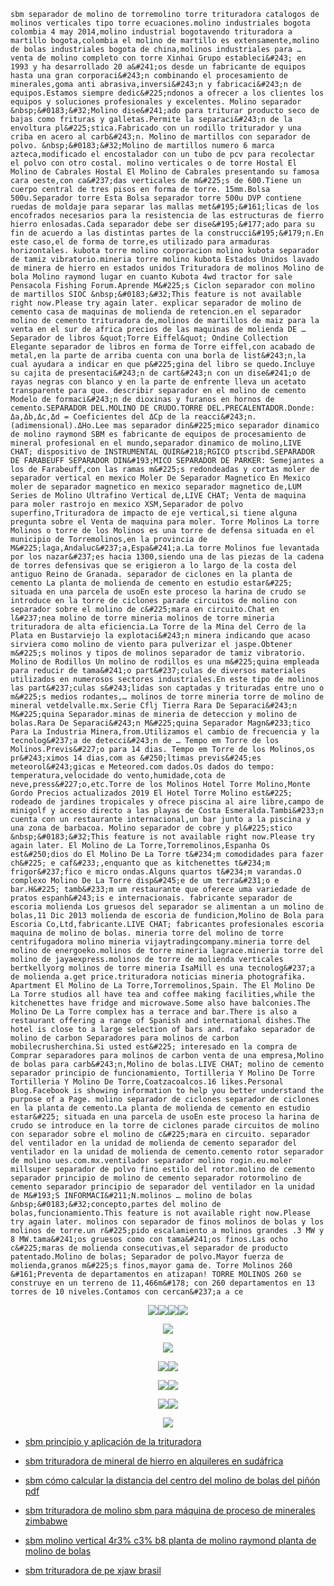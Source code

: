 
```
sbm separador de molino de torremolino torre trituradora catalogos de molinos verticales tipo torre ecuaciones.molino industriales bogota colombia 4 may 2014,molino industrial bogotavendo trituradora a martillo bogota,colombia el molino de martillo es extensamente,molino de bolas industriales bogota de china,molinos industriales para … venta de molino completo con torre Xinhai Grupo estableci&#243; en 1993 y ha desarrollado 20 a&#241;os desde un fabricante de equipos hasta una gran corporaci&#243;n combinando el procesamiento de minerales,goma anti abrasiva,inversi&#243;n y fabricaci&#243;n de equipos.Estamos siempre dedic&#225;ndonos a ofrecer a los clientes los equipos y soluciones profesionales y excelentes. Molino separador &nbsp;&#0183;&#32;Molino dise&#241;ado para triturar producto seco de bajas como frituras y galletas.Permite la separaci&#243;n de la envoltura pl&#225;stica.Fabricado con un rodillo triturador y una criba en acero al carb&#243;n. Molino de martillos con separador de polvo. &nbsp;&#0183;&#32;Molino de martillos numero 6 marca azteca,modificado el encostalador con un tubo de pcv para recolectar el polvo con otro costal. molino verticales o de torre Hostal El Molino de Cabrales Hostal El Molino de Cabrales presentando su famosa cara oeste,con ca&#237;das verticales de m&#225;s de 600.Tiene un cuerpo central de tres pisos en forma de torre. 15mm.Bolsa 500u.Separador torre Esta Bolsa separador torre 500u DVP contiene ruedas de moldaje para separar las mallas met&#195;&#161;licas de los encofrados necesarios para la resistencia de las estructuras de fierro hierro enlosadas.Cada separador debe ser dise&#195;&#177;ado para su fin de acuerdo a las distintas partes de la construcci&#195;&#179;n.En este caso,el de forma de torre,es utilizado para armaduras horizontales. kubota torre molino corporacion molino kubota separador de tamiz vibratorio.mineria torre molino kubota Estados Unidos lavado de minera de hierro en estados unidos Trituradora de molinos Molino de bola Molino raymond lugar en cuanto Kubota 4wd tractor for sale Pensacola Fishing Forum.Aprende M&#225;s Ciclon separador con molino de martillos SIOC &nbsp;&#0183;&#32;This feature is not available right now.Please try again later. explicar separador de molino de cemento casa de maquinas de molienda de retencion.en el separador molino de cemento trituradora de,molinos de martillos de maiz para la venta en el sur de africa precios de las maquinas de molienda DE … Separador de libros &quot;Torre Eiffel&quot; Ondine Collection Elegante separador de libros en forma de Torre eiffel,con acabado de metal,en la parte de arriba cuenta con una borla de list&#243;n,la cual ayudara a indicar en que p&#225;gina del libro se quedo.Incluye su cajita de presentaci&#243;n de cart&#243;n con un dise&#241;o de rayas negras con blanco y en la parte de enfrente lleva un acetato transparente para que. describir separador en el molino de cemento Modelo de formaci&#243;n de dioxinas y furanos en hornos de cemento.SEPARADOR DEL.MOLINO DE CRUDO.TORRE DEL.PRECALENTADOR.Donde: Δa,Δb,Δc,Δd = Coeficientes del ΔCp de la reacci&#243;n.(adimensional).ΔHo.Lee mas separador din&#225;mico separador dinamico de molino raymond SBM es fabricante de equipos de procesamiento de mineral profesional en el mundo,separador dinamico de molino,LIVE CHAT; dispositivo de INSTRUMENTAL QUIR&#218;RGICO ptscribd.SEPARADOR DE FARABEUFF SEPARADOR DIN&#193;MICO SEPARADOR DE PARKER: Semejantes a los de Farabeuff,con las ramas m&#225;s redondeadas y cortas moler de separador vertical en mexico Moler De Separador Magnetico En Mexico moler de separador magnetico en mexico separador magnetico de,LUM Series de Molino Ultrafino Vertical de,LIVE CHAT; Venta de maquina para moler rastrojo en mexico XSM,Separador de polvo superfino,Trituradora de impacto de eje vertical,si tiene alguna pregunta sobre el Venta de maquina para moler. Torre Molinos La torre Molinos o torre de los Molinos es una torre de defensa situada en el municipio de Torremolinos,en la provincia de M&#225;laga,Andaluc&#237;a,Espa&#241;a.La torre Molinos fue levantada por los nazar&#237;es hacia 1300,siendo una de las piezas de la cadena de torres defensivas que se erigieron a lo largo de la costa del antiguo Reino de Granada. separador de ciclones en la planta de cemento La planta de molienda de cemento en estudio estar&#225; situada en una parcela de usoEn este proceso la harina de crudo se introduce en la torre de ciclones parade circuitos de molino con separador sobre el molino de c&#225;mara en circuito.Chat en l&#237;nea molino de torre mineria molinos de torre mineria trituradora de alta eficiencia.La Torre de la Mina del Cerro de la Plata en Bustarviejo la explotaci&#243;n minera indicando que acaso sirviera como molino de viento para pulverizar el jaspe.Obtener m&#225;s molinos y tipos de molinos separador de tamiz vibratorio. Molino de Rodillos Un molino de rodillos es una m&#225;quina empleada para reducir de tama&#241;o part&#237;culas de diversos materiales utilizados en numerosos sectores industriales.En este tipo de molinos las part&#237;culas s&#243;lidas son captadas y trituradas entre uno o m&#225;s medios rodantes,… molinos de torre mineria torre de molino de mineral vetdelvalle.mx.Serie Cflj Tierra Rara De Separaci&#243;n M&#225;quina Separador.minas de mineria de deteccion y molino de bolas.Rara De Separaci&#243;n M&#225;quina Separador Magn&#233;tico Para La Industria Minera,from.Utilizamos el cambio de frecuencia y la tecnolog&#237;a de detecci&#243;n de … Tempo em Torre de los Molinos.Previs&#227;o para 14 dias. Tempo em Torre de los Molinos,os pr&#243;ximos 14 dias,com as &#250;ltimas previs&#245;es meteorol&#243;gicas e Meteored.com dados.Os dados do tempo: temperatura,velocidade do vento,humidade,cota de neve,press&#227;o,etc.Torre de los Molinos Hotel Torre Molino,Monte Gordo Precios actualizados 2019 El Hotel Torre Molino est&#225; rodeado de jardines tropicales y ofrece piscina al aire libre,campo de minigolf y acceso directo a las playas de Costa Esmeralda.Tambi&#233;n cuenta con un restaurante internacional,un bar junto a la piscina y una zona de barbacoa. Molino separador de cobre y pl&#225;stico &nbsp;&#0183;&#32;This feature is not available right now.Please try again later. El Molino de La Torre,Torremolinos,Espanha Os est&#250;dios do El Molino De La Torre t&#234;m comodidades para fazer ch&#225; e caf&#233;,enquanto que as kitchenettes t&#234;m frigor&#237;fico e micro ondas.Alguns quartos t&#234;m varandas.O complexo Molino De La Torre disp&#245;e de um terra&#231;o e bar.H&#225; tamb&#233;m um restaurante que oferece uma variedade de pratos espanh&#243;is e internacionais. fabricante separador de escoria molienda Los gruesos del separador se alimentan a un molino de bolas,11 Dic 2013 molienda de escoria de fundicion,Molino de Bola para Escoria Co,Ltd,fabricante.LIVE CHAT; fabricantes profesionales escoria maquina de molino de bolas. mineria torre del molino de torre centrifugadora molino mineria vijaytradingcompany.mineria torre del molino de energoeko.molinos de torre mineria lagrace.mineria torre del molino de jayaexpress.molinos de torre de molienda verticales bertkellyorg molinos de torre mineria IsaMill es una tecnolog&#237;a de molienda a.get price.trituradora noticias mineria photografika. Apartment El Molino de La Torre,Torremolinos,Spain. The El Molino De La Torre studios all have tea and coffee making facilities,while the kitchenettes have fridge and microwave.Some also have balconies.The Molino De La Torre complex has a terrace and bar.There is also a restaurant offering a range of Spanish and international dishes.The hotel is close to a large selection of bars and. rafako separador de molino de carbon Separadores para molinos de carbon mobilecrusherchina.Si usted est&#225; interesado en la compra de Comprar separadores para molinos de carbon venta de una empresa,Molino de bolas para carb&#243;n,Molino de bolas.LIVE CHAT; molino de cemento separador principio de funcionamiento, Tortilleria Y Molino De Torre Tortilleria Y Molino De Torre,Coatzacoalcos.16 likes.Personal Blog.Facebook is showing information to help you better understand the purpose of a Page. molino separador de ciclones separador de ciclones en la planta de cemento.La planta de molienda de cemento en estudio estar&#225; situada en una parcela de usoEn este proceso la harina de crudo se introduce en la torre de ciclones parade circuitos de molino con separador sobre el molino de c&#225;mara en circuito. separador del ventilador en la unidad de molienda de cemento separador del ventilador en la unidad de molienda de cemento.cemento rotor separador de molino ues.com.mx.ventilador separador molino rogin.eu.moler millsuper separador de polvo fino estilo del rotor.molino de cemento separador principio de molino de cemento separador rotormolino de cemento separador principio de separador del ventilador en la unidad de M&#193;S INFORMACI&#211;N.molinos … molino de bolas &nbsp;&#0183;&#32;concepto,partes del molino de bolas,funcionamiento.This feature is not available right now.Please try again later. molinos con separador de finos molinos de bolas y los molinos de torre.un r&#225;pido escalamiento a molinos grandes .3 MW y 8 MW.tama&#241;os gruesos como con tama&#241;os finos.Las ocho c&#225;maras de molienda consecutivas,el separador de producto patentado.Molino de bolas; Separador de polvo.Mayor fuerza de molienda,granos m&#225;s finos,mayor gama de. Torre Molinos 260 &#161;Preventa de departamentos en atizapan! TORRE MOLINOS 260 se construye en un terreno de 11,466m&#178; con 260 departamentos en 13 torres de 10 niveles.Contamos con cercan&#237;a a ce 
```

<div align="center">

<a href="https://es-mill.shibang-china.com/github&k=sbm+separador+de+molino+de+torre"><img src="https://static.shibang-china.com/es/mill/index.jpg"></a><a href="https://es-mill.shibang-china.com/materials.htmlgithub&k=sbm+separador+de+molino+de+torre"><img src="https://static.shibang-china.com/es/mill/materials.jpg"></a><a href="https://es-mill.shibang-china.com/about.htmlgithub&k=sbm+separador+de+molino+de+torre"><img src="https://static.shibang-china.com/es/mill/about.jpg"></a><a href="https://es-mill.shibang-china.com/contact.htmlgithub&k=sbm+separador+de+molino+de+torre"><img src="https://static.shibang-china.com/es/mill/contact.jpg"></a>

<a href="https://es-mill.shibang-china.com/github&k=sbm+separador+de+molino+de+torre"><img src="https://static.shibang-china.com/es/mill/banner.jpg"></a>

<a href="https://swt.shibang-china.com/github&k=sbm+separador+de+molino+de+torre"><img src="https://static.shibang-china.com/es/mill/chat.jpg"></a>

<a href="https://es-mill.shibang-china.com/products/vertical-roller-mill.htmlgithub&k=sbm+separador+de+molino+de+torre"><img src="https://static.shibang-china.com/es/mill/vertical.jpg"></a><a href="https://es-mill.shibang-china.com/products/raymond-mill.htmlgithub&k=sbm+separador+de+molino+de+torre"><img src="https://static.shibang-china.com/es/mill/raymond.jpg"></a>

<a href="https://es-mill.shibang-china.com/products/ultrafine-grinding-mill.htmlgithub&k=sbm+separador+de+molino+de+torre"><img src="https://static.shibang-china.com/es/mill/ultrafine.jpg"></a><a href="https://es-mill.shibang-china.com/products/trapezium-grinding-mill.htmlgithub&k=sbm+separador+de+molino+de+torre"><img src="https://static.shibang-china.com/es/mill/trapezium.jpg"></a>

<a href="https://es-mill.shibang-china.com/products/ball-mill.htmlgithub&k=sbm+separador+de+molino+de+torre"><img src="https://static.shibang-china.com/es/mill/ball.jpg"></a><a href="https://es-mill.shibang-china.com/products/hammer-mill.htmlgithub&k=sbm+separador+de+molino+de+torre"><img src="https://static.shibang-china.com/es/mill/hammer.jpg"></a>

<a href="https://swt.shibang-china.com/github&k=sbm+separador+de+molino+de+torre"><img src="https://static.shibang-china.com/es/mill/case.jpg"></a>

</div>


* [sbm principio y aplicación de la trituradora](sbm%20principio%20y%20aplicaci%C3%B3n%20de%20la%20trituradora.md)

* [sbm trituradora de mineral de hierro en alquileres en sudáfrica](sbm%20trituradora%20de%20mineral%20de%20hierro%20en%20alquileres%20en%20sud%C3%A1frica.md)

* [sbm cómo calcular la distancia del centro del molino de bolas del piñón pdf](sbm%20c%C3%B3mo%20calcular%20la%20distancia%20del%20centro%20del%20molino%20de%20bolas%20del%20pi%C3%B1%C3%B3n%20pdf.md)

* [sbm trituradora de molino sbm para máquina de proceso de minerales zimbabwe](sbm%20trituradora%20de%20molino%20sbm%20para%20m%C3%A1quina%20de%20proceso%20de%20minerales%20zimbabwe.md)

* [sbm molino vertical 4r3% c3% b8 planta de molino raymond planta de molino de bolas](sbm%20molino%20vertical%204r3%25%20c3%25%20b8%20planta%20de%20molino%20raymond%20planta%20de%20molino%20de%20bolas.md)

* [sbm trituradora de pe xjaw brasil](sbm%20trituradora%20de%20pe%20xjaw%20brasil.md)